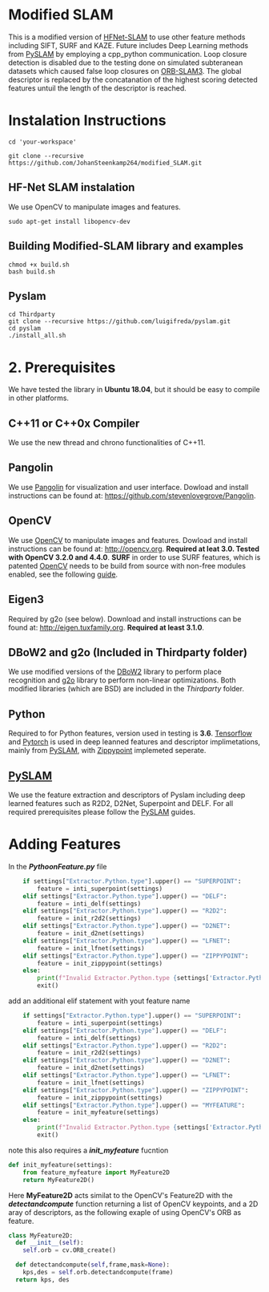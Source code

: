 # Modified SLAM
This is a modified version of [HFNet-SLAM](https://github.com/LiuLimingCode/HFNet_SLAM) to use other feature methods including SIFT, SURF and KAZE. Future includes Deep Learning methods from [PySLAM](https://github.com/luigifreda/pyslam) by employing a cpp_python communication. Loop closure detection is disabled due to the testing done on simulated subteranean datasets which caused false loop closures on [ORB-SLAM3](https://github.com/UZ-SLAMLab/ORB_SLAM3). The global descriptor is replaced by the concatanation of the highest scoring detected features untuil the length of the descriptor is reached.

# Instalation Instructions

```
cd 'your-workspace'
```

```
git clone --recursive https://github.com/JohanSteenkamp264/modified_SLAM.git
```


## HF-Net SLAM instalation
We use OpenCV to manipulate images and features.

```
sudo apt-get install libopencv-dev
```

## Building Modified-SLAM library and examples

```
chmod +x build.sh
bash build.sh
```

## Pyslam
```
cd Thirdparty
git clone --recursive https://github.com/luigifreda/pyslam.git
cd pyslam
./install_all.sh

```

# 2. Prerequisites
We have tested the library in **Ubuntu 18.04**, but it should be easy to compile in other platforms. 

## C++11 or C++0x Compiler
We use the new thread and chrono functionalities of C++11.

## Pangolin
We use [Pangolin](https://github.com/stevenlovegrove/Pangolin) for visualization and user interface. Dowload and install instructions can be found at: https://github.com/stevenlovegrove/Pangolin.

## OpenCV
We use [OpenCV](http://opencv.org) to manipulate images and features. Dowload and install instructions can be found at: http://opencv.org. **Required at leat 3.0. Tested with OpenCV 3.2.0 and 4.4.0**.
**SURF**
  in order to use SURF features, which is patented [OpenCV](http://opencv.org) needs to be build from source with non-free modules enabled, see the following [guide](https://drthitirat.wordpress.com/2019/01/20/opencv-python-build-opencv-4-0-1-dev-contrib-non-free-siftsurf-from-sources-on-windows-10-64-bit-os/).

## Eigen3
Required by g2o (see below). Download and install instructions can be found at: http://eigen.tuxfamily.org. **Required at least 3.1.0**.

## DBoW2 and g2o (Included in Thirdparty folder)
We use modified versions of the [DBoW2](https://github.com/dorian3d/DBoW2) library to perform place recognition and [g2o](https://github.com/RainerKuemmerle/g2o) library to perform non-linear optimizations. Both modified libraries (which are BSD) are included in the *Thirdparty* folder.

## Python
Required to for Python features, version used in testing is **3.6**. [Tensorflow](https://www.tensorflow.org/install) and [Pytorch](https://pytorch.org/get-started/locally/) is used in deep leanned features and descriptor implimetations, mainly from [PySLAM](https://github.com/luigifreda/pyslam), with [Zippypoint](https://github.com/menelaoskanakis/ZippyPoint) implemeted seperate. 

## [PySLAM](https://github.com/luigifreda/pyslam)
We use the feature extraction and descriptors of Pyslam including deep learned features such as R2D2, D2Net, Superpoint and DELF. For all required prerequisites please follow the [PySLAM](https://github.com/luigifreda/pyslam) guides.

# Adding Features
In the ***PythoonFeature.py*** file
```Python
    if settings["Extractor.Python.type"].upper() == "SUPERPOINT":
        feature = inti_superpoint(settings)
    elif settings["Extractor.Python.type"].upper() == "DELF":
        feature = inti_delf(settings)
    elif settings["Extractor.Python.type"].upper() == "R2D2":
        feature = init_r2d2(settings)
    elif settings["Extractor.Python.type"].upper() == "D2NET":
        feature = init_d2net(settings)
    elif settings["Extractor.Python.type"].upper() == "LFNET":
        feature = init_lfnet(settings)
    elif settings["Extractor.Python.type"].upper() == "ZIPPYPOINT":
        feature = init_zippypoint(settings)
    else:
        print(f"Invalid Extractor.Python.type {settings['Extractor.Python.type']}")
        exit()
```
add an additional elif statement with yout feature name
```Python
    if settings["Extractor.Python.type"].upper() == "SUPERPOINT":
        feature = inti_superpoint(settings)
    elif settings["Extractor.Python.type"].upper() == "DELF":
        feature = inti_delf(settings)
    elif settings["Extractor.Python.type"].upper() == "R2D2":
        feature = init_r2d2(settings)
    elif settings["Extractor.Python.type"].upper() == "D2NET":
        feature = init_d2net(settings)
    elif settings["Extractor.Python.type"].upper() == "LFNET":
        feature = init_lfnet(settings)
    elif settings["Extractor.Python.type"].upper() == "ZIPPYPOINT":
        feature = init_zippypoint(settings)
    elif settings["Extractor.Python.type"].upper() == "MYFEATURE":
        feature = init_myfeature(settings)
    else:
        print(f"Invalid Extractor.Python.type {settings['Extractor.Python.type']}")
        exit()
```
note this also requires a ***init_myfeature*** fucntion
```Python
def init_myfeature(settings):
    from feature_myfeature import MyFeature2D
    return MyFeature2D()
```
Here **MyFeature2D** acts similat to the OpenCV's Feature2D with the ***detectandcompute*** function returning a list of OpenCV keypoints, and a 2D aray of descriptors, as the following exaple of using OpenCV's ORB as feature.
```Python
class MyFeature2D:
  def __init__(self):
    self.orb = cv.ORB_create()

  def detectandcompute(self,frame,mask=None):
    kps,des = self.orb.detectandcompute(frame)
  return kps, des
 
```

